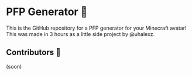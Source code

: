 # PFP Generator 👤
This is the GitHub repository for a PFP generator for your Minecraft avatar!
<br>This was made in 3 hours as a little side project by @uhalexz.

## Contributors 💖
(soon)
